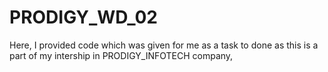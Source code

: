 # PRODIGY_WD_02
Here, I provided code which was given for me as a task to done as this is a part of my intership in PRODIGY_INFOTECH company,
